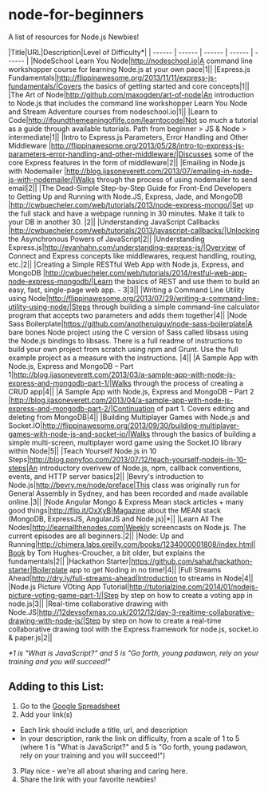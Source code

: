 node-for-beginners
==================

A list of resources for Node.js Newbies!

|Title|URL|Description|Level of Difficulty*|
| ------ | ------ | ------ | ------ | ------ |
|NodeSchool Learn You Node|http://nodeschool.io|A command line workshopper course for learning Node.js at your own pace|1||
|Express.js Fundamentals|http://flippinawesome.org/2013/11/11/express-js-fundamentals/|Covers the basics of getting started and core concepts|1||
|The Art of Node|http://github.com/maxogden/art-of-node|An introduction to Node.js that includes the command line workshopper Learn You Node and Stream Adventure courses from nodeschool.io|1||
|Learn to Code|http://ifoundthemeaningoflife.com/learntocode|Not so much a tutorial as a guide through available tutorials. Path from beginner > JS & Node > intermediate|1||
|Intro to Express.js Parameters, Error Handling and Other Middleware |http://flippinawesome.org/2013/05/28/intro-to-express-js-parameters-error-handling-and-other-middleware/|Discusses some of the core Express features in the form of middleware|2||
|Emailing in Node.js with Nodemailer |http://blog.ijasoneverett.com/2013/07/emailing-in-node-js-with-nodemailer/|Walks through the process of using nodemailer to send email|2||
|The Dead-Simple Step-by-Step Guide for Front-End Developers to Getting Up and Running with Node.JS, Express, Jade, and MongoDB |http://cwbuecheler.com/web/tutorials/2013/node-express-mongo/|Set up the full stack and have a webpage running in 30 minutes. Make it talk to your DB in another 30. |2||
|Understanding JavaScript Callbacks |http://cwbuecheler.com/web/tutorials/2013/javascript-callbacks/|Unlocking the Asynchronous Powers of JavaScript|2||
|Understanding Express.js|http://evanhahn.com/understanding-express-js/|Overview of Connect and Express concepts like middlewares, request handling, routing, etc.|2||
|Creating a Simple RESTful Web App with Node.js, Express, and MongoDB |http://cwbuecheler.com/web/tutorials/2014/restful-web-app-node-express-mongodb/|Learn the basics of REST and use them to build an easy, fast, single-page web app. - 3|3||
|Writing a Command Line Utility using Node|http://flippinawesome.org/2013/07/29/writing-a-command-line-utility-using-node/|Steps through building a simple command-line calculator program that accepts two parameters and adds them together|4||
|Node Sass Boilerplate|https://github.com/anotheruiguy/node-sass-boilerplate|A bare bones Node project using the C version of Sass called libsass using the Node.js bindings to libsass. There is a full readme of instructions to build your own project from scratch using npm and Grunt. Use the full example project as a measure with the instructions. |4||
|A Sample App with Node.js, Express and MongoDB – Part 1|http://blog.ijasoneverett.com/2013/03/a-sample-app-with-node-js-express-and-mongodb-part-1/|Walks through the process of creating a CRUD app|4||
|A Sample App with Node.js, Express and MongoDB – Part 2 |http://blog.ijasoneverett.com/2013/04/a-sample-app-with-node-js-express-and-mongodb-part-2/|Continuation of part 1.  Covers editing and deleting from MongoDB|4||
|Building Multiplayer Games with Node.js and Socket.IO|http://flippinawesome.org/2013/09/30/building-multiplayer-games-with-node-js-and-socket-io/|Walks through the basics of building a simple multi-screen, multiplayer word game using the Socket.IO library within Node|5||
|Teach Yourself Node.js in 10 Steps|http://blog.ponyfoo.com/2013/07/12/teach-yourself-nodejs-in-10-steps|An introductory overivew of Node.js, npm, callback conventions, events, and HTTP server basics|2||
|Bevry's introduction to Node.js|http://bevry.me/node/preface|This class was originally run for General Assembly in Sydney, and has been recorded and made available online.|3||
|Node Angular Mongo & Express
Mean stack articles + many good things|http://flip.it/OxXyB|Magazine about the MEAN stack (MongoDB, ExpressJS, AngularJS and Node.js)|*||
|Learn All The Nodes|http://learnallthenodes.com|Weekly screencasts on Node.js.  The current episodes are all beginners.|2||
|Node: Up and Running|http://chimera.labs.oreilly.com/books/1234000001808/index.html|Book by Tom Hughes-Croucher, a bit older, but explains the fundamentals|2||
|Hackathon Starter|https://github.com/sahat/hackathon-starter|Boilerplate app to get Noding in no time!|4||
|Full Streams Ahead|http://dry.ly/full-streams-ahead|Introduction to streams in Node|4||
|Node.js Picture VOting App Tutorial|http://tutorialzine.com/2014/01/nodejs-picture-voting-game-part-1/|Step by step on how to create a voting app in node.js|3||
|Real-time collaborative drawing with Node.JS|http://12devsofxmas.co.uk/2012/12/day-3-realtime-collaborative-drawing-with-node-js/|Step by step on how to create a real-time collaborative drawing tool with the Express framework for node.js, socket.io & paper.js|2||



_\*1 is "What is JavaScript?" and 5 is "Go forth, young padawon, rely on your training and you will succeed!"_


## Adding to this List:
1. Go to the [Google Spreadsheet](https://docs.google.com/spreadsheet/ccc?key=0Ai2sCp3HpDyGdDRVZWJmaGItaU5BY0NDWEFfY3cyU1E&usp=sharing)
2. Add your link(s)
  * Each link should include a title, url, and description
  * In your description, rank the link on difficulty, from a scale of 1 to 5 (where 1 is "What is JavaScript?" and 5 is "Go forth, young padawon, rely on your training and you will succeed!")
3. Play nice - we're all about sharing and caring here.
4. Share the link with your favorite newbies!
